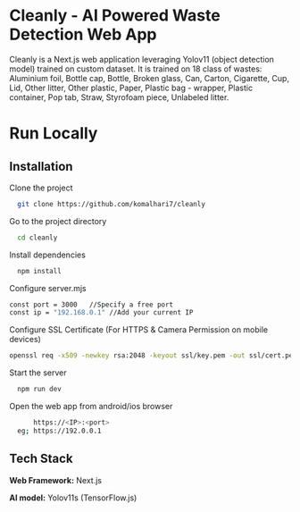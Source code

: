 
# Cleanly - AI Powered Waste Detection Web App

Cleanly is a Next.js web application leveraging Yolov11 (object detection model) trained on custom dataset. It is trained on 18 class of wastes: 
Aluminium foil,
Bottle cap,
Bottle,
Broken glass,
Can,
Carton,
Cigarette,
Cup,
Lid,
Other litter,
Other plastic,
Paper,
Plastic bag - wrapper,
Plastic container,
Pop tab,
Straw,
Styrofoam piece,
Unlabeled litter.

# Run Locally


## Installation


Clone the project

```bash
  git clone https://github.com/komalhari7/cleanly
```

Go to the project directory

```bash
  cd cleanly
```

Install dependencies

```bash
  npm install
```


Configure server.mjs

```bash
const port = 3000   //Specify a free port
const ip = "192.168.0.1" //Add your current IP
```

Configure SSL Certificate (For HTTPS & Camera Permission on mobile devices)

```bash
openssl req -x509 -newkey rsa:2048 -keyout ssl/key.pem -out ssl/cert.pem -days 365 -nodes
```

Start the server

```bash
  npm run dev
```

Open the web app from android/ios browser

```bash
      https://<IP>:<port>
  eg; https://192.0.0.1
```








## Tech Stack

**Web Framework:**  Next.js

**AI model:** Yolov11s (TensorFlow.js)

